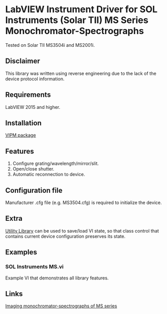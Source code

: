 # LabVIEW Instrument Driver for SOL Instruments (Solar TII) MS Series Monochromator-Spectrographs
Tested on Solar TII MS3504i and MS2001i.

## Disclaimer
This library was written using reverse engineering due to the lack of the device protocol information.

## Requirements
LabVIEW 2015 and higher.

## Installation
[VIPM package](https://www.vipm.io/package/plasmapper_lib_pl_sol_instruments_ms/)

## Features
1. Configure grating/wavelength/mirror/slit.
2. Open/close shutter.
3. Automatic reconnection to device.

## Configuration file
Manufacturer .cfg file (e.g. MS3504.cfg) is required to initialize the device.

## Extra
[Utility Library](https://github.com/plasmapper/utility-labview) can be used to save/load VI state, so that class control that contains current device configuration preserves its state.

## Examples
### SOL Instruments MS.vi
Example VI that demonstrates all library features.

## Links
[Imaging monochromator-spectrographs of MS series](https://solinstruments.com/en/products/spectroscopy/monochromator-spectrographs)
